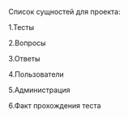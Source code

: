 Список сущностей для проекта:


1.Тесты

2.Вопросы

3.Ответы

4.Пользователи

5.Администрация

6.Факт прохождения теста
